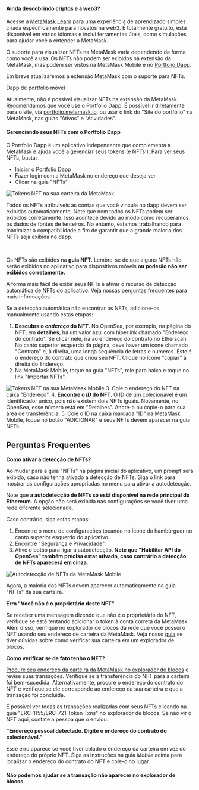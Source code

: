 
#### Ainda descobrindo criptos e a web3?


Acesse a [MetaMask Learn](https://learn.metamask.io/) para uma experiência de aprendizado simples criada especificamente para novatos na web3. É totalmente gratuito, está disponível em vários idiomas e inclui ferramentas úteis, como simulações para ajudar você a entender a MetaMask.



O suporte para visualizar NFTs na MetaMask varia dependendo da forma como você a usa. Os NFTs não podem ser exibidos na extensão da MetaMask, mas podem ser vistos na MetaMask Mobile e no [Portfolio Dapp](https://portfolio.metamask.io).


Em breve atualizaremos a extensão MetaMask com o suporte para NFTs.




Dapp de portfólio móvel


Atualmente, não é possível visualizar NFTs na extensão da MetaMask. Recomendamos que você use o Portfolio Dapp. É possível ir diretamente para o site, via [portfolio.metamask.io](https://portfolio.metamask.io), ou usar o link do "Site do portfólio" na MetaMask, nas guias "Ativos" e "Atividades". 


#### Gerenciando seus NFTs com o Portfolio Dapp


O Portfolio Dapp é um aplicativo independente que complementa a MetaMask e ajuda você a gerenciar seus tokens (e NFTs!). Para ver seus NFTs, basta:


* Iniciar [o Portfolio Dapp](https://portfolio.metamask.io/)
* Fazer login com a MetaMask no endereço que deseja ver
* Clicar na guia "NFTs"


![Tokens NFT na sua carteira da MetaMask](https://support.metamask.io/hc/article_attachments/12538256914331)


Todos os NFTs atribuíveis às contas que você vincula no dapp devem ser exibidas automaticamente. Note que nem todos os NFTs podem ser exibidos corretamente. Isso acontece devido ao modo como recuperamos os dados de fontes de terceiros. No entanto, estamos trabalhando para maximizar a compatibilidade a fim de garantir que a grande maioria dos NFTs seja exibida no dapp.


 




Os NFTs são exibidos na **guia NFT.** Lembre-se de que alguns NFTs não serão exibidos no aplicativo para dispositivos móveis **ou poderão não ser exibidos corretamente.**


A forma mais fácil de exibir seus NFTs é ativar o recurso de detecção automática de NFTs do aplicativo. Veja nossas [perguntas frequentes](#h_01FX57WQCNFY5GKFYR8YYW70D5) para mais informações.


Se a detecção automática não encontrar os NFTs, adicione-os manualmente usando estas etapas:


1. **Descubra o *endereço* do NFT.** No OpenSea, por exemplo, na página do NFT, em **detalhes**, há um valor azul com hiperlink chamado "Endereço do contrato". Se clicar nele, irá ao endereço do contrato no Etherscan. No canto superior esquerdo da página, deve haver um ícone chamado "Contrato" e, à direita, uma longa sequência de letras e números. Este é o endereço do contrato que criou seu NFT. Clique no ícone "copiar" à direita do Endereço.
2. Na MetaMask Mobile, toque na guia "NFTs", role para baixo e toque no link "Importar NFTs".


![Tokens NFT na sua MetaMask Mobile](https://support.metamask.io/hc/article_attachments/12676602789147)
3. Cole o endereço do NFT na caixa "Endereço".
4. **Encontre o *ID* do NFT.** O ID de um colecionável é um identificador único, pois não existem dois NFTs iguais. Novamente, no OpenSea, esse número está em "Detalhes". Anote-o ou copie-o para sua área de transferência.
5. Cole o ID na caixa marcada "ID" na MetaMask Mobile, toque no botão "ADICIONAR" e seus NFTs devem aparecer na guia NFTs.





**Perguntas Frequentes**
-------------------------




**Como ativar a detecção de NFTs?**

Ao mudar para a guia "NFTs" na página inicial do aplicativo, um prompt será exibido, caso não tenha ativado a detecção de NFTs. Siga o link para mostrar as configurações apropriadas no menu para ativar a autodetecção.


Note que **a autodetecção de NFTs só está disponível na rede principal do Ethereum**. A opção não será exibida nas configurações se você tiver uma rede diferente selecionada. 


Caso contrário, siga estas etapas:


1. Encontre o menu de configurações tocando no ícone do hambúrguer no canto superior esquerdo do aplicativo.
2. Encontre "Segurança e Privacidade".
3. Ative o botão para ligar a autodetecção. **Note que "Habilitar API do OpenSea" também precisa estar ativado, caso contrário a detecção de NFTs aparecerá em cinza**.


![Autodetecção de NFTs da MetaMask Mobile](https://support.metamask.io/hc/article_attachments/12539099228187)


Agora, a maioria dos NFTs devem aparecer automaticamente na guia "NFTs" da sua carteira.





**Erro "Você não é o proprietário deste NFT"**

Se receber uma mensagem dizendo que não é o proprietário do NFT, verifique se está tentando adicionar o token à conta correta da MetaMask. Além disso, verifique no explorador de blocos da rede que você possui o NFT usando seu endereço de carteira da MetaMask. Veja nosso [guia](https://support.metamask.io/hc/en-us/articles/360057536611-How-to-check-my-wallet-activity-on-the-blockchain-explorer) se tiver dúvidas sobre como verificar sua carteira em um explorador de blocos.





**Como verificar se de fato tenho o NFT?**

[Procure seu endereço da carteira da MetaMask no explorador de blocos](https://support.metamask.io/hc/en-us/articles/360057536611-How-to-check-my-wallet-activity-on-the-blockchain-explorer) e revise suas transações. Verifique se a transferência do NFT para a carteira foi bem-sucedida. Alternativamente, procure o endereço do contrato do NFT e verifique se ele corresponde ao endereço da sua carteira e que a transação foi concluída.


É possível ver todas as transações realizadas com seus NFTs clicando na guia "ERC-1155/ERC-721 Token Txns" no explorador de blocos. Se não vir o NFT aqui, contate a pessoa que o enviou.





**"Endereço pessoal detectado. Digite o endereço do contrato do colecionável."**

Esse erro aparece se você tiver colado o endereço da carteira em vez do endereço do próprio NFT. Siga as instruções na guia *Mobile* acima para localizar o endereço do contrato do NFT e cole-o no lugar.





#### **Não podemos ajudar se a transação não aparecer no explorador de blocos.**

